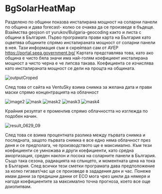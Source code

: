 # BgSolarHeatMap
Разделено по общини показва инсталирана мощност на соларни панели по община и дава forecast- колко се очаква да се произведе в бъдеще.
Взаймства geojson от yurukov/Bulgaria-geocoding както и листа с общини в България.
Първо програмата прави карта на България като оцветява общините спрямо инсталираната мощност от соларни панели в нея. Тази информация съм я скрейпвал сам от АУЕР https://portal.seea.government.bg/
Картата представлява това, като ако община е чисто бяла значи има най-голям коефициент инсталирана мощност а чисто черна е че липсва такава. Коефициента се изчислява като
инсталираната мощност се дели на прощта на общината.

![outputCroped](https://github.com/user-attachments/assets/82f178fe-a2fc-492b-8469-5034402d2101)

След това от сайта на VentuSky взима снимка за желана дата и прави маски спрямо концентрацията на облачност

![image2](https://github.com/user-attachments/assets/77605c20-238f-40b1-a39b-3c1411532a45)
![mask](https://github.com/user-attachments/assets/693bb4b4-bdb7-49c8-b66e-ac6eb10705a9)
![mask2](https://github.com/user-attachments/assets/c405940e-c116-4626-940c-96ebed9917a2)
![mask3](https://github.com/user-attachments/assets/9a61fc84-8878-422d-9cc9-dd490d810fe2)
![mask4](https://github.com/user-attachments/assets/c27d0721-f78c-48e6-9dfd-46dfbe39736d)

Крайния резултат е променлив спрямо облачността но изглежда по подобен начин.

![result_0629_09](https://github.com/user-attachments/assets/b15b40b9-4b5b-4443-af5e-76ced567319f)

След това се взима процентната разлика между първата снимка и последната, защото първата снимка е все едно няма облачност през деня и се предполага, че производството ще е максимално.
Към тези коефициенти се умножава и други коефициенти, като средна амортизация, среден наклон и посока на соларните панели в България. Също така сезона, радиацията на слънцето,
и моментната цена на тока в България. След всички тези сметки програмата дава предположение за колко гигават/час ще се произведе в зададения ден и час. Понеже имам данни за предишни
данни от ЕСО мога чрез цикли да нямеря и нагодя коефициентите за максимално точна прогноза, което все още доизпипвам. 




